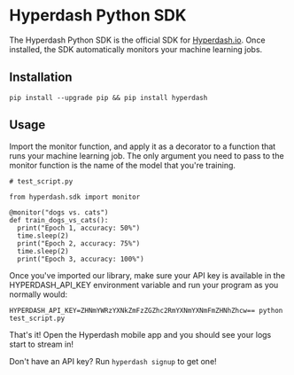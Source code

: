 # Hyperdash Python SDK

The Hyperdash Python SDK is the official SDK for [Hyperdash.io](https://hyperdash.io). Once installed, the SDK automatically monitors your machine learning jobs.

## Installation

`pip install --upgrade pip && pip install hyperdash`

## Usage

Import the monitor function, and apply it as a decorator to a function that runs your machine learning job. The only argument you need to pass to the monitor function is the name of the model that you're training.

```
# test_script.py

from hyperdash.sdk import monitor

@monitor("dogs vs. cats")
def train_dogs_vs_cats():
  print("Epoch 1, accuracy: 50%")
  time.sleep(2)
  print("Epoch 2, accuracy: 75%")
  time.sleep(2)
  print("Epoch 3, accuracy: 100%")
```

Once you've imported our library, make sure your API key is available in the HYPERDASH_API_KEY environment variable and run your program as you normally would:

`HYPERDASH_API_KEY=ZHNmYWRzYXNkZmFzZGZhc2RmYXNmYXNmFmZHNhZhcw== python test_script.py`

That's it! Open the Hyperdash mobile app and you should see your logs start to stream in!

Don't have an API key? Run `hyperdash signup` to get one!
